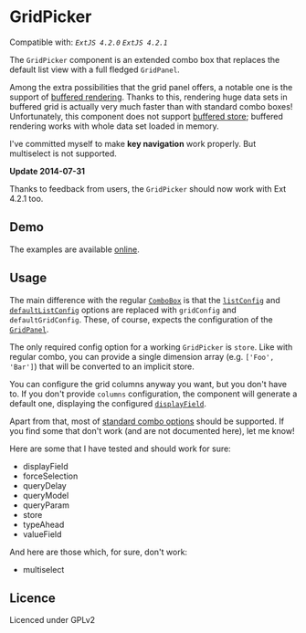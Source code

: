 GridPicker
==========

Compatible with: *`ExtJS 4.2.0`* *`ExtJS 4.2.1`*


The `GridPicker` component is an extended combo box that replaces the default list view with a full fledged `GridPanel`.

Among the extra possibilities that the grid panel offers, a notable one is the support of [buffered rendering][1]. Thanks to this, rendering huge data sets in buffered grid is actually very much faster than with standard combo boxes! Unfortunately, this component does not support [buffered store][2]; buffered rendering works with whole data set loaded in memory.

I've committed myself to make **key navigation** work properly. But multiselect is not supported.

**Update 2014-07-31**

Thanks to feedback from users, the `GridPicker` should now work with Ext 4.2.1 too.


Demo
---

The examples are available [online][5].


Usage
---

The main difference with the regular [`ComboBox`][3] is that the [`listConfig`][7] and  [`defaultListConfig`][6] options are replaced with `gridConfig` and `defaultGridConfig`. These, of course, expects the configuration of the [`GridPanel`][4].

The only required config option for a working `GridPicker` is `store`. Like with regular combo, you can provide a single dimension array (e.g. `['Foo', 'Bar']`) that will be converted to an implicit store.

You can configure the grid columns anyway you want, but you don't have to. If you don't provide `columns` configuration, the component will generate a default one, displaying the configured [`displayField`][8].

Apart from that, most of [standard combo options][3] should be supported. If you find some that don't work (and are not documented here), let me know!

Here are some that I have tested and should work for sure:

- displayField
- forceSelection
- queryDelay
- queryModel
- queryParam
- store
- typeAhead
- valueField

And here are those which, for sure, don't work:

- multiselect


Licence
---
Licenced under GPLv2


  [1]: http://docs.sencha.com/extjs/4.2.0/#!/api/Ext.grid.plugin.BufferedRenderer
  [2]: http://docs.sencha.com/extjs/4.2.0/#!/api/Ext.data.Store-cfg-buffered
  [3]: http://docs.sencha.com/extjs/4.2.0/#
  [4]: http://docs.sencha.com/extjs/4.2.0/#!/api/Ext.grid.Panel
  [5]: http://rixo.github.io/GridPicker/
  [6]: http://docs.sencha.com/extjs/4.2.0/#!/api/Ext.form.field.ComboBox-cfg-defaultListConfig
  [7]: http://docs.sencha.com/extjs/4.2.0/#!/api/Ext.form.field.ComboBox-cfg-listConfig
  [8]: http://docs.sencha.com/extjs/4.2.0/#!/api/Ext.form.field.ComboBox-cfg-displayField
  
